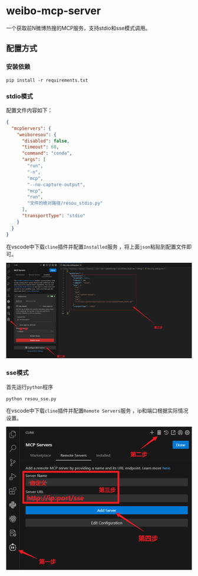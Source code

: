 # weibo-mcp-server

一个获取前N微博热搜的MCP服务，支持stdio和sse模式调用。

## 配置方式

### 安装依赖

```
pip install -r requirements.txt
```

### stdio模式
配置文件内容如下：
```json
{
  "mcpServers": {
    "weiboresou": {
      "disabled": false,
      "timeout": 60,
      "command": "conda",
      "args": [
        "run",
        "-n",
        "mcp",
        "--no-capture-output",
        "mcp",
        "run",
        "文件的绝对路径/resou_stdio.py"
      ],
      "transportType": "stdio"
    }
  }
}
```
在vscode中下载`cline`插件并配置`Installed`服务 ，将上面`json`粘贴到配置文件即可。

![image2](assets/image2.png)

### sse模式

首先运行`python`程序

```
python resou_sse.py
```

在vscode中下载`cline`插件并配置`Remote Servers`服务 ，ip和端口根据实际情况设置。

![image.png](assets/image.png)
